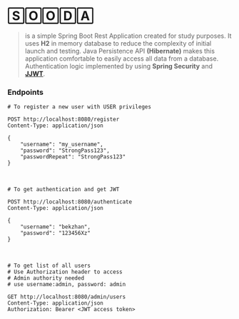 # 🅂🄾🄾🄳🄰

> is a simple Spring Boot Rest Application created 
> for study purposes. It uses **H2** in memory database
> to reduce the complexity of initial launch and 
> testing. Java Persistence API **(Hibernate)** makes
> this application comfortable to easily access all
> data from a database. Authentication logic implemented
> by using **Spring Security** and **[JJWT](https://mvnrepository.com/artifact/io.jsonwebtoken/jjwt)**.


### Endpoints

    # To register a new user with USER privileges

    POST http://localhost:8080/register
    Content-Type: application/json

    {
        "username": "my_username",
        "password": "StrongPass123",
        "passwordRepeat": "StrongPass123"
    }
<br>

    # To get authentication and get JWT 

    POST http://localhost:8080/authenticate
    Content-Type: application/json
    
    {
        "username": "bekzhan",
        "password": "123456Xz"
    }
<br>

    # To get list of all users
    # Use Authorization header to access
    # Admin authority needed
    # use username:admin, password: admin

    GET http://localhost:8080/admin/users
    Content-Type: application/json
    Authorization: Bearer <JWT access token>
